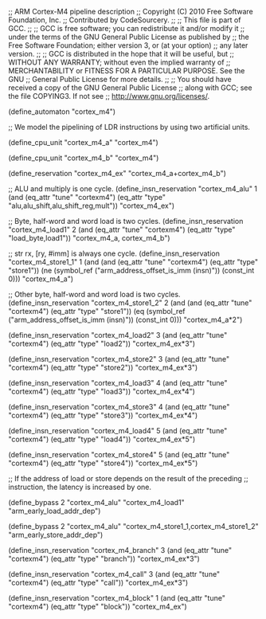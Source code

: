 ;; ARM Cortex-M4 pipeline description
;; Copyright (C) 2010 Free Software Foundation, Inc.
;; Contributed by CodeSourcery.
;;
;; This file is part of GCC.
;;
;; GCC is free software; you can redistribute it and/or modify it
;; under the terms of the GNU General Public License as published by
;; the Free Software Foundation; either version 3, or (at your option)
;; any later version.
;;
;; GCC is distributed in the hope that it will be useful, but
;; WITHOUT ANY WARRANTY; without even the implied warranty of
;; MERCHANTABILITY or FITNESS FOR A PARTICULAR PURPOSE.  See the GNU
;; General Public License for more details.
;;
;; You should have received a copy of the GNU General Public License
;; along with GCC; see the file COPYING3.  If not see
;; <http://www.gnu.org/licenses/>.

(define_automaton "cortex_m4")

;; We model the pipelining of LDR instructions by using two artificial units.

(define_cpu_unit "cortex_m4_a" "cortex_m4")

(define_cpu_unit "cortex_m4_b" "cortex_m4")

(define_reservation "cortex_m4_ex" "cortex_m4_a+cortex_m4_b")

;; ALU and multiply is one cycle.
(define_insn_reservation "cortex_m4_alu" 1
  (and (eq_attr "tune" "cortexm4")
       (eq_attr "type" "alu,alu_shift,alu_shift_reg,mult"))
  "cortex_m4_ex")

;; Byte, half-word and word load is two cycles.
(define_insn_reservation "cortex_m4_load1" 2
  (and (eq_attr "tune" "cortexm4")
       (eq_attr "type" "load_byte,load1"))
  "cortex_m4_a, cortex_m4_b")

;; str rx, [ry, #imm] is always one cycle.
(define_insn_reservation "cortex_m4_store1_1" 1
  (and (and (eq_attr "tune" "cortexm4")
	    (eq_attr "type" "store1"))
       (ne (symbol_ref ("arm_address_offset_is_imm (insn)")) (const_int 0)))
  "cortex_m4_a")

;; Other byte, half-word and word load is two cycles.
(define_insn_reservation "cortex_m4_store1_2" 2
  (and (and (eq_attr "tune" "cortexm4")
	    (eq_attr "type" "store1"))
       (eq (symbol_ref ("arm_address_offset_is_imm (insn)")) (const_int 0)))
  "cortex_m4_a*2")

(define_insn_reservation "cortex_m4_load2" 3
  (and (eq_attr "tune" "cortexm4")
       (eq_attr "type" "load2"))
  "cortex_m4_ex*3")

(define_insn_reservation "cortex_m4_store2" 3
  (and (eq_attr "tune" "cortexm4")
       (eq_attr "type" "store2"))
  "cortex_m4_ex*3")

(define_insn_reservation "cortex_m4_load3" 4
  (and (eq_attr "tune" "cortexm4")
       (eq_attr "type" "load3"))
  "cortex_m4_ex*4")

(define_insn_reservation "cortex_m4_store3" 4
  (and (eq_attr "tune" "cortexm4")
       (eq_attr "type" "store3"))
  "cortex_m4_ex*4")

(define_insn_reservation "cortex_m4_load4" 5
  (and (eq_attr "tune" "cortexm4")
       (eq_attr "type" "load4"))
  "cortex_m4_ex*5")

(define_insn_reservation "cortex_m4_store4" 5
  (and (eq_attr "tune" "cortexm4")
       (eq_attr "type" "store4"))
  "cortex_m4_ex*5")

;; If the address of load or store depends on the result of the preceding
;; instruction, the latency is increased by one.

(define_bypass 2 "cortex_m4_alu"
		 "cortex_m4_load1"
		 "arm_early_load_addr_dep")

(define_bypass 2 "cortex_m4_alu"
		 "cortex_m4_store1_1,cortex_m4_store1_2"
		 "arm_early_store_addr_dep")

(define_insn_reservation "cortex_m4_branch" 3
  (and (eq_attr "tune" "cortexm4")
       (eq_attr "type" "branch"))
  "cortex_m4_ex*3")

(define_insn_reservation "cortex_m4_call" 3
  (and (eq_attr "tune" "cortexm4")
       (eq_attr "type" "call"))
  "cortex_m4_ex*3")

(define_insn_reservation "cortex_m4_block" 1
  (and (eq_attr "tune" "cortexm4")
       (eq_attr "type" "block"))
  "cortex_m4_ex")
